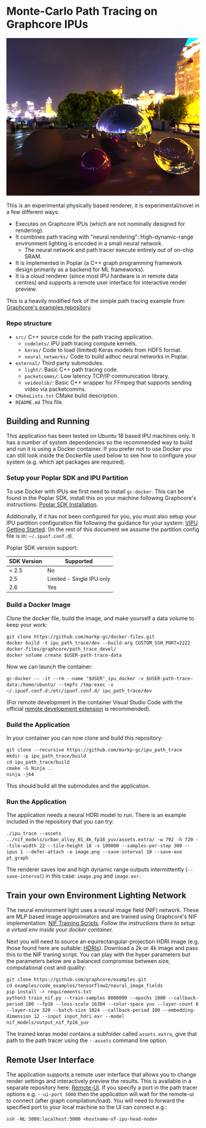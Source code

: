 # Monte-Carlo Path Tracing on Graphcore IPUs

![Example output image](images/example.png "Spheres with neural environment lighting path-traced on IPU.")

This is an experimental physically based renderer, it is experimental/novel in a few different ways:
- Executes on Graphcore IPUs (which are not nominally designed for rendering).
- It combines path tracing with "neural rendering": High-dynamic-range environment lighting is encoded in a small neural network.
  - The neural network and path tracer execute entirely out of on-chip SRAM.
- It is implemented in Poplar (a C++ graph programming framework design primarily as a backend for ML frameworks).
- It is a cloud renderer (since most IPU hardware is in remote data centres) and supports a remote user interface for interactive render preview.

This is a heavily modified fork of the simple path tracing example from [Graphcore's examples repository](https://github.com/graphcore/examples). 

### Repo structure

- `src/` C++ source code for the path tracing application.
  - `codelets/` IPU path tracing compute kernels.
  - `keras/` Code to load (limited) Keras models from HDF5 format.
  - `neural_networks/` Code to build adhoc neural networks in Poplar.
- `external/` Third party submodules.
  - `light/`: Basic C++ path tracing code.
  - `packetcomms/`: Low latency TCP/IP communication library.
  - `veideolib/`: Basic C++ wrapper for FFmpeg that supports sending video via packetcomms.
- `CMakeLists.txt` CMake build description.
- `README.md` This file.

## Building and Running

This application has been tested on Ubuntu 18 based IPU machines only. It has a number of system dependencies so the recommended way to build and run it is using a Docker container. If you prefer not to use Docker you can still look inside the Dockerfile used below to see how to configure your system (e.g. which apt packages are required).

### Setup your Poplar SDK and IPU Partition

To use Docker with IPUs we first need to install `gc-docker`. This can be found in the Poplar SDK, install this on your machine following Graphcore's instructions: [Poplar SDK Installation](https://docs.graphcore.ai/projects/ipu-pod-getting-started/en/latest/installation.html).

Additionally, if it has not been configured for you, you must also setup your IPU partition configuration file following the guidance for your system: [VIPU Getting Started](https://docs.graphcore.ai/projects/vipu-user/en/latest/getting_started.html). (In the rest of this document we assume the partition config file is in: `~/.ipuof.conf.d`).

Poplar SDK version support:

| SDK Version | Supported |
|-|-|
|< 2.5| No |
| 2.5 | Limited - Single IPU only |
| 2.6 | Yes |

### Build a Docker Image

Clone the docker file, build the image, and make yourself a data volume to keep your work:
```
git clone https://github.com/markp-gc/docker-files.git
docker build -t ipu_path_trace/dev --build-arg CUSTOM_SSH_PORT=2222 docker-files/graphcore/path_trace_devel/
docker volume create $USER-path-trace-data
```

Now we can launch the container:
```
gc-docker -- -it --rm --name "$USER"_ipu_docker -v $USER-path-trace-data:/home/ubuntu/ --tmpfs /tmp:exec -v ~/.ipuof.conf.d:/etc/ipuof.conf.d/ ipu_path_trace/dev
```

(For remote development in the container Visual Studio Code with the official [remote development extension](https://marketplace.visualstudio.com/items?itemName=ms-vscode-remote.vscode-remote-extensionpack) is recommended).

### Build the Application

In your container you can now clone and build this repository:
```
git clone --recursive https://github.com/markp-gc/ipu_path_trace
mkdir -p ipu_path_trace/build
cd ipu_path_trace/build
cmake -G Ninja ..
ninja -j64
```

This should build all the submodules and the application.

### Run the Application

The application needs a neural HDRI model to run. There is an example included in the repository that you can try:
```
./ipu_trace --assets ../nif_models/urban_alley_01_4k_fp16_yuv/assets.extra/ -w 792 -h 720 --tile-width 22 --tile-height 18 -s 100000 --samples-per-step 300 --ipus 1 --defer-attach -o image.png --save-interval 10 --save-exe pt_graph
```
The renderer saves low and high dynamic range outputs intermittently (`--save-interval`) in this case: `image.png` and `image.exr`.

## Train your own Environment Lighting Network

The neural environment light uses a neural image field (NIF) network. These are MLP based image approximators and are trained using Graphcore's NIF implementation: [NIF Training Scripts](https://github.com/graphcore/examples/tree/master/code_examples/tensorflow2/neural_image_fields). *Follow the instructions there to setup a virtual env inside your docker container.*

Next you will need to source an equirectangular-projection HDRI image (e.g. those found here are suitable: [HDRIs](https://polyhaven.com/hdris)). Download a 2k or 4k image and pass this to the NIF traning script. You can play with the hyper parameters but the parameters below are a balanced compromise between size, computational cost and quality:

```
git clone https://github.com/graphcore/examples.git
cd examples/code_examples/tensorflow2/neural_image_fields
pip install -r requirements.txt
python3 train_nif.py --train-samples 8000000 --epochs 1000 --callback-period 100 --fp16 --loss-scale 16384 --color-space yuv --layer-count 6 --layer-size 320 --batch-size 1024 --callback-period 100 --embedding-dimension 12 --input input_hdri.exr --model nif_models/output_nif_fp16_yuv
```

The trained keras model contains a subfolder called `assets.extra`, give that path to the path tracer using the `--assets` command line option.

## Remote User Interface

The application supports a remote user interface that allows you to change render settings and interactively preview the results. This is available in a separate repository here: [Remote-UI](https://github.com/markp-gc/remote-ui). If you specify a port in the path tracer options e.g. `--ui-port 5000` then the application will wait for the remote-ui to connect (after graph compilation/load). You will need to forward the specified port to your local machine so the UI can connect e.g.:

```
ssh -NL 5000:localhost:5000 <hostname-of-ipu-head-node>
```
